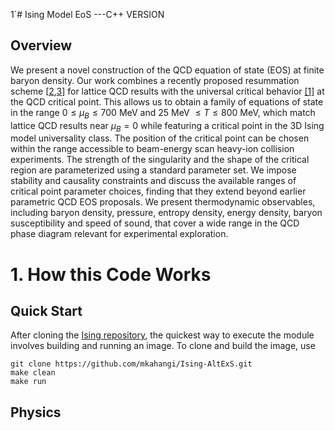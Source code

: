 1`# Ising Model EoS ---C++ VERSION
##  Overview

We present a novel construction of the QCD equation of state (EOS) at finite baryon density. Our work combines a recently proposed resummation scheme  [[2](https://arxiv.org/abs/2102.06660),[3](https://arxiv.org/abs/2202.05574)] for lattice QCD results with the universal critical behavior [[1]](https://journals.aps.org/prc/abstract/10.1103/PhysRevC.101.034901) at the QCD critical point. This allows us to obtain a family of equations of state in the range $0 \leq \mu_B \leq 700$ MeV and 25 MeV $\leq T \leq 800$ MeV, which match lattice QCD results near $\mu_B=0$ while featuring a critical point in the 3D Ising model universality class.
The position of the critical point can be chosen within the range accessible to beam-energy scan heavy-ion collision experiments. The strength of the singularity and the shape of the critical region are parameterized using a standard parameter set. 
We impose stability and causality constraints and discuss the available ranges of critical point parameter choices, finding that they extend beyond earlier parametric QCD EOS proposals. We present thermodynamic observables, including baryon density, pressure, entropy density, energy density, baryon susceptibility and speed of sound, 
that cover a wide range in the QCD phase diagram relevant for experimental exploration. 

# 1. How this Code Works
## Quick Start


After cloning the [Ising repository](https://github.com/mkahangi/Ising-AltExS.git), the quickest way to execute the module involves building and running  an image.
To clone and build the image, use


```
git clone https://github.com/mkahangi/Ising-AltExS.git
make clean
make run 
```
## Physics
